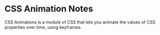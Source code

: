 # CSS Animation Notes

CSS Animations is a module of CSS that lets you animate the values of CSS
properties over time, using keyframes.
